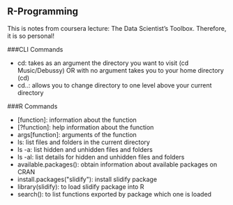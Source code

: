 ## R-Programming
This is notes from coursera lecture: The Data Scientist’s Toolbox. Therefore, it is so personal!

###CLI Commands
* cd: takes as an argument the directory you want to visit (cd Music/Debussy) OR with no argument takes you to your home directory (cd)
* cd..: allows you to change directory to one level above your current directory

###R Commands
* [function]: information about the function
* [?function]: help information about the function
* args[function]: arguments of the function
* ls: list files and folders in the current directory
* ls -a: list hidden and unhidden files and folders
* ls -al: list details for hidden and unhidden files and folders
* available.packages(): obtain information about available packages on CRAN
* install.packages("slidify"): install slidify package
* library(slidify): to load slidify package into R
* search(): to list functions exported by package which one is loaded
